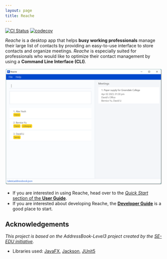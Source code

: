 ```yaml
---
layout: page
title: Reache
---
```


[![CI Status](https://github.com/AY2122S2-CS2103T-W12-4/tp/workflows/Java%20CI/badge.svg)](https://github.com/AY2122S2-CS2103T-W12-4/tp/actions)
[![codecov](https://codecov.io/gh/AY2122S2-CS2103T-W12-4/tp/branch/master/graph/badge.svg)](https://codecov.io/gh/AY2122S2-CS2103T-W12-4/tp)

_Reache_ is a desktop app that helps **busy working professionals** manage their large list of contacts by providing an easy-to-use interface to store contacts and organize meetings. _Reache_ is especially suited for professionals who would like to optimize their contact management by using a **Command Line Interface (CLI)**.

![Ui](images/NewUI.png)

* If you are interested in using Reache, head over to the [_Quick Start_ section of the **User Guide**](UserGuide.html#quick-start).
* If you are interested about developing Reache, the [**Developer Guide**](DeveloperGuide.html) is a good place to start.

## Acknowledgements

_This project is based on the AddressBook-Level3 project created by the [SE-EDU initiative](https://se-education.org)._

* Libraries used: [JavaFX](https://openjfx.io/), [Jackson](https://github.com/FasterXML/jackson), [JUnit5](https://github.com/junit-team/junit5)
